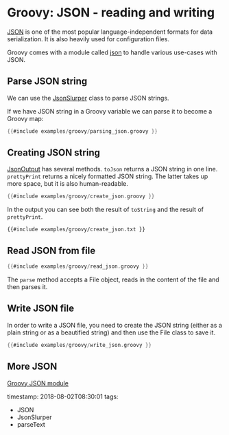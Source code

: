 # Groovy: JSON - reading and writing


[JSON](/json) is one of the most popular language-independent formats for data serialization.
It is also heavily used for configuration files.

Groovy comes with a module called [json](http://docs.groovy-lang.org/latest/html/gapi/groovy/json/)
to handle various use-cases with JSON.


## Parse JSON string

We can use the [JsonSlurper](http://docs.groovy-lang.org/latest/html/gapi/groovy/json/JsonSlurper.html) class
to parse JSON strings.


If we have JSON string in a Groovy variable we can parse it to become a Groovy map:

```groovy
{{#include examples/groovy/parsing_json.groovy }}
```

## Creating JSON string

[JsonOutput](http://docs.groovy-lang.org/latest/html/gapi/groovy/json/JsonOutput.html) has several methods.
`toJson` returns a JSON string in one line. `prettyPrint` returns a nicely formatted JSON string.
The latter takes up more space, but it is also human-readable.


```groovy
{{#include examples/groovy/create_json.groovy }}
```

In the output you can see both the result of `toString` and the result of `prettyPrint`.

```
{{#include examples/groovy/create_json.txt }}
```


## Read JSON from file

```groovy
{{#include examples/groovy/read_json.groovy }}
```

The `parse` method accepts a File object, reads in the content of the file and then parses it.


## Write JSON file

In order to write a JSON file, you need to create the JSON string (either as a plain string or as a beautified string)
and then use the File class to save it.

```groovy
{{#include examples/groovy/write_json.groovy }}
```

## More JSON

[Groovy JSON module](http://groovy-lang.org/json.html)

timestamp: 2018-08-02T08:30:01
tags:
  - JSON
  - JsonSlurper
  - parseText

